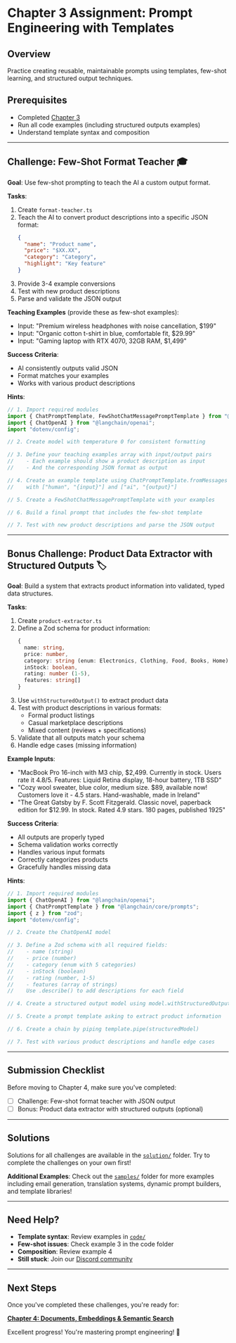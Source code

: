 # Chapter 3 Assignment: Prompt Engineering with Templates

## Overview

Practice creating reusable, maintainable prompts using templates, few-shot learning, and structured output techniques.

## Prerequisites

- Completed [Chapter 3](./README.md)
- Run all code examples (including structured outputs examples)
- Understand template syntax and composition

---

## Challenge: Few-Shot Format Teacher 🎓

**Goal**: Use few-shot prompting to teach the AI a custom output format.

**Tasks**:
1. Create `format-teacher.ts`
2. Teach the AI to convert product descriptions into a specific JSON format:
   ```json
   {
     "name": "Product name",
     "price": "$XX.XX",
     "category": "Category",
     "highlight": "Key feature"
   }
   ```
3. Provide 3-4 example conversions
4. Test with new product descriptions
5. Parse and validate the JSON output

**Teaching Examples** (provide these as few-shot examples):
- Input: "Premium wireless headphones with noise cancellation, $199"
- Input: "Organic cotton t-shirt in blue, comfortable fit, $29.99"
- Input: "Gaming laptop with RTX 4070, 32GB RAM, $1,499"

**Success Criteria**:
- AI consistently outputs valid JSON
- Format matches your examples
- Works with various product descriptions

**Hints**:
```typescript
// 1. Import required modules
import { ChatPromptTemplate, FewShotChatMessagePromptTemplate } from "@langchain/core/prompts";
import { ChatOpenAI } from "@langchain/openai";
import "dotenv/config";

// 2. Create model with temperature 0 for consistent formatting

// 3. Define your teaching examples array with input/output pairs
//    - Each example should show a product description as input
//    - And the corresponding JSON format as output

// 4. Create an example template using ChatPromptTemplate.fromMessages
//    with ["human", "{input}"] and ["ai", "{output}"]

// 5. Create a FewShotChatMessagePromptTemplate with your examples

// 6. Build a final prompt that includes the few-shot template

// 7. Test with new product descriptions and parse the JSON output
```

---

## Bonus Challenge: Product Data Extractor with Structured Outputs 🏷️

**Goal**: Build a system that extracts product information into validated, typed data structures.

**Tasks**:
1. Create `product-extractor.ts`
2. Define a Zod schema for product information:
   ```typescript
   {
     name: string,
     price: number,
     category: string (enum: Electronics, Clothing, Food, Books, Home),
     inStock: boolean,
     rating: number (1-5),
     features: string[]
   }
   ```
3. Use `withStructuredOutput()` to extract product data
4. Test with product descriptions in various formats:
   - Formal product listings
   - Casual marketplace descriptions
   - Mixed content (reviews + specifications)
5. Validate that all outputs match your schema
6. Handle edge cases (missing information)

**Example Inputs**:
- "MacBook Pro 16-inch with M3 chip, $2,499. Currently in stock. Users rate it 4.8/5. Features: Liquid Retina display, 18-hour battery, 1TB SSD"
- "Cozy wool sweater, blue color, medium size. $89, available now! Customers love it - 4.5 stars. Hand-washable, made in Ireland"
- "The Great Gatsby by F. Scott Fitzgerald. Classic novel, paperback edition for $12.99. In stock. Rated 4.9 stars. 180 pages, published 1925"

**Success Criteria**:
- All outputs are properly typed
- Schema validation works correctly
- Handles various input formats
- Correctly categorizes products
- Gracefully handles missing data

**Hints**:
```typescript
// 1. Import required modules
import { ChatOpenAI } from "@langchain/openai";
import { ChatPromptTemplate } from "@langchain/core/prompts";
import { z } from "zod";
import "dotenv/config";

// 2. Create the ChatOpenAI model

// 3. Define a Zod schema with all required fields:
//    - name (string)
//    - price (number)
//    - category (enum with 5 categories)
//    - inStock (boolean)
//    - rating (number, 1-5)
//    - features (array of strings)
//    Use .describe() to add descriptions for each field

// 4. Create a structured output model using model.withStructuredOutput()

// 5. Create a prompt template asking to extract product information

// 6. Create a chain by piping template.pipe(structuredModel)

// 7. Test with various product descriptions and handle edge cases
```

---

## Submission Checklist

Before moving to Chapter 4, make sure you've completed:

- [ ] Challenge: Few-shot format teacher with JSON output
- [ ] Bonus: Product data extractor with structured outputs (optional)

---

## Solutions

Solutions for all challenges are available in the [`solution/`](./solution/) folder. Try to complete the challenges on your own first!

**Additional Examples**: Check out the [`samples/`](./samples/) folder for more examples including email generation, translation systems, dynamic prompt builders, and template libraries!

---

## Need Help?

- **Template syntax**: Review examples in [`code/`](./code/)
- **Few-shot issues**: Check example 3 in the code folder
- **Composition**: Review example 4
- **Still stuck**: Join our [Discord community](https://aka.ms/foundry/discord)

---

## Next Steps

Once you've completed these challenges, you're ready for:

**[Chapter 4: Documents, Embeddings & Semantic Search](../04-documents-embeddings-semantic-search/README.md)**

Excellent progress! You're mastering prompt engineering! 🚀
